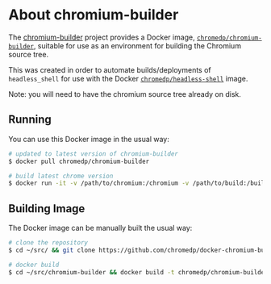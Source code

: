 # About chromium-builder

The [chromium-builder][chromium-builder] project provides a Docker image,
[`chromedp/chromium-builder`][docker-hub], suitable for use as an environment
for building the Chromium source tree.

This was created in order to automate builds/deployments of `headless_shell`
for use with the Docker [`chromedp/headless-shell`][headless-shell] image.

Note: you will need to have the chromium source tree already on disk.

## Running

You can use this Docker image in the usual way:

```sh
# updated to latest version of chromium-builder
$ docker pull chromedp/chromium-builder

# build latest chrome version
$ docker run -it -v /path/to/chromium:/chromium -v /path/to/build:/build --rm chromedp/chromium-builder /build/build.sh
```

## Building Image

The Docker image can be manually built the usual way:

```sh
# clone the repository
$ cd ~/src/ && git clone https://github.com/chromedp/docker-chromium-builder.git chromium-builder

# docker build
$ cd ~/src/chromium-builder && docker build -t chromedp/chromium-builder .
```

[chromium-builder]: https://github.com/chromedp/docker-chromium-builder
[headless-shell]: https://github.com/chromedp/docker-headleess-shell
[docker-hub]: https://hub.docker.com/r/chromedp/chromium-builder/
